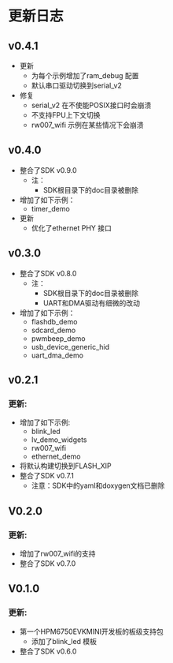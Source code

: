 # 更新日志

## v0.4.1
- 更新
    - 为每个示例增加了ram_debug 配置
    - 默认串口驱动切换到serial_v2
- 修复
    - serial_v2 在不使能POSIX接口时会崩溃
    - 不支持FPU上下文切换
    - rw007_wifi 示例在某些情况下会崩溃
## v0.4.0
- 整合了SDK v0.9.0
  - 注：
    - SDK根目录下的doc目录被删除
- 增加了如下示例：
    - timer_demo
- 更新
    - 优化了ethernet PHY 接口

## v0.3.0
- 整合了SDK v0.8.0
  - 注：
    - SDK根目录下的doc目录被删除
    - UART和DMA驱动有细微的改动
- 增加了如下示例：
    - flashdb_demo
    - sdcard_demo
    - pwmbeep_demo
    - usb_device_generic_hid
    - uart_dma_demo

## v0.2.1
### 更新:
- 增加了如下示例:
  - blink_led
  - lv_demo_widgets
  - rw007_wifi
  - ethernet_demo
- 将默认构建切换到FLASH_XIP
- 整合了SDK v0.7.1
    - 注意：SDK中的yaml和doxygen文档已删除

## V0.2.0
### 更新:
- 增加了rw007_wifi的支持
- 整合了SDK v0.7.0

## V0.1.0
### 更新:
- 第一个HPM6750EVKMINI开发板的板级支持包
  - 添加了blink_led 模板
- 整合了SDK v0.6.0
